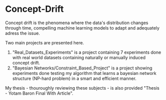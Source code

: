 # Concept-Drift

Concept drift is the phenomena where the data's distribution changes through time, compelling machine learning models to adapt and adequately adress the issue.

Two main projects are presented here.
1. "Real_Datasets_Experiments" is a project containing 7 experiments done with real world datasets containing naturally or manually induced concept drift.
2. "Bayesian Networks/Constraint_Based_Project" is a project showing experiments done testing my algorithm that learns a bayesian network structure (NP-hard problem) in a smart and efficient manner.

My thesis - thouroughly reviewing these subjects - is also provided "Thesis - Yotam Baron Final With Article".

